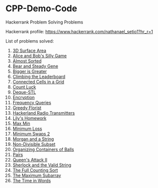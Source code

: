 # CPP-Demo-Code

Hackerrank Problem Solving Problems

Hackerrank profile: https://www.hackerrank.com/nathanael_setio1?hr_r=1

List of problems solved:
1. [3D Surface Area](https://www.hackerrank.com/challenges/3d-surface-area/problem?h_r=profile)
2. [Alice and Bob's Silly Game](https://www.hackerrank.com/challenges/alice-and-bobs-silly-game/problem?h_r=profile)
3. [Almost Sorted](https://www.hackerrank.com/challenges/almost-sorted/problem?h_r=profile)
4. [Bear and Steady Gene](https://www.hackerrank.com/challenges/bear-and-steady-gene/problem?h_r=profile)
5. [Bigger is Greater](https://www.hackerrank.com/challenges/bigger-is-greater?h_r=profile)
6. [Climbing the Leaderboard](https://www.hackerrank.com/challenges/climbing-the-leaderboard?h_r=profile)
7. [Connected Cells in a Grid](https://www.hackerrank.com/challenges/connected-cell-in-a-grid/problem?h_r=profile)
8. [Count Luck](https://www.hackerrank.com/challenges/count-luck/problem?h_r=profile)
9. [Deque-STL](https://www.hackerrank.com/challenges/deque-stl/problem?h_r=profile)
10. [Encryption](https://www.hackerrank.com/challenges/encryption/problem?h_r=profile)
11. [Frequency Queries](https://www.hackerrank.com/challenges/frequency-queries/problem?h_r=profile)
12. [Greedy Florist](https://www.hackerrank.com/challenges/greedy-florist/problem?h_r=profile)
13. [Hackerland Radio Transmitters](https://www.hackerrank.com/challenges/hackerland-radio-transmitters/problem?h_r=profile)
14. [Lily's Homework](https://www.hackerrank.com/challenges/lilys-homework/problem?h_r=profile)
15. [Max Min](https://www.hackerrank.com/challenges/angry-children/problem?h_r=profile)
16. [Minimum Loss](https://www.hackerrank.com/challenges/minimum-loss/problem?h_r=profile)
17. [Minimum Swaps 2](https://www.hackerrank.com/challenges/minimum-swaps-2/problem?h_r=profile)
18. [Morgan and a String](https://www.hackerrank.com/challenges/morgan-and-a-string/problem?h_r=profile)
19. [Non-Divisible Subset](https://www.hackerrank.com/challenges/non-divisible-subset/problem?h_r=profile)
20. [Organizing Containers of Balls](https://www.hackerrank.com/challenges/organizing-containers-of-balls/problem?h_r=profile)
21. [Pairs](https://www.hackerrank.com/challenges/pairs/problem?h_r=profile)
22. [Queen's Attack II](https://www.hackerrank.com/challenges/queens-attack-2/problem?h_r=profile)
23. [Sherlock and the Valid String](https://www.hackerrank.com/challenges/sherlock-and-valid-string/problem?h_r=profile)
24. [The Full Counting Sort](https://www.hackerrank.com/challenges/countingsort4/problem?h_r=profile)
25. [The Maximum Subarray](https://www.hackerrank.com/challenges/maxsubarray/problem?h_r=profile)
26. [The Time in Words](https://www.hackerrank.com/challenges/the-time-in-words/problem?h_r=profile)
